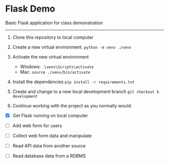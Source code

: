 # Flask Demo
Basic Flask application for class demonstration

---
1. Clone this repository to local computer

2. Create a new virtual environment. ```python -m venv ./venv```

3. Activate the new virtual environment
   - Windows:  ```.\venv\Scripts\activate```
   - Mac:  ```source ./venv/bin/activate```

4. Install the dependencies ```pip install -r requirements.txt```

5. Create and change to a new local development branch ```git checkout b development```

6. Continue working with the project as you normally would.

- [x] Get Flask running on local computer
- [ ] Add web form for users
- [ ] Collect web form data and manipulate
- [ ] Read API data from another source
- [ ] Read database data from a RDBMS

